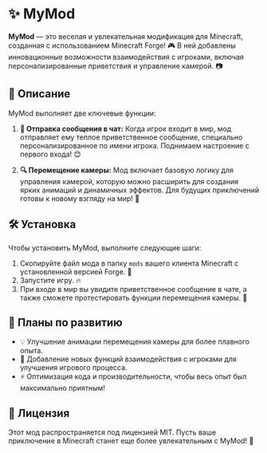 # ✨ MyMod 

**MyMod** — это веселая и увлекательная модификация для Minecraft, созданная с использованием Minecraft Forge! 🎮 В ней добавлены инновационные возможности взаимодействия с игроками, включая персонализированные приветствия и управление камерой. 📷

## 🌟 Описание

MyMod выполняет две ключевые функции:

1. **🌈 Отправка сообщения в чат:** Когда игрок входит в мир, мод отправляет ему теплое приветственное сообщение, специально персонализированное по имени игрока. Поднимаем настроение с первого входа! 😊
  
2. **🔍 Перемещение камеры:** Мод включает базовую логику для управления камерой, которую можно расширить для создания ярких анимаций и динамичных эффектов. Для будущих приключений готовы к новому взгляду на мир! 🚀

## 🛠️ Установка

Чтобы установить MyMod, выполните следующие шаги:

1. Скопируйте файл мода в папку `mods` вашего клиента Minecraft с установленной версией Forge. 📂
2. Запустите игру. 🔥
3. При входе в мир вы увидите приветственное сообщение в чате, а также сможете протестировать функции перемещения камеры. 🎉

## 🚀 Планы по развитию

- 💡 Улучшение анимации перемещения камеры для более плавного опыта.
- 🔧 Добавление новых функций взаимодействия с игроками для улучшения игрового процесса.
- ⚡ Оптимизация кода и производительности, чтобы весь опыт был максимально приятным!

## 📜 Лицензия

Этот мод распространяется под лицензией MIT. Пусть ваше приключение в Minecraft станет еще более увлекательным с MyMod! 🎊

